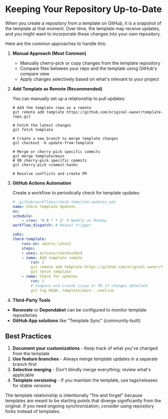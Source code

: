 # Keeping Your Repository Up-to-Date

When you create a repository from a template on GitHub, it is a snapshot of the template at that moment. Over time, the template may receive updates, and you might want to incorporate those changes into your own repository.

Here are the common approaches to handle this:

1. **Manual Approach (Most Common)**

   - Manually cherry-pick or copy changes from the template repository
   - Compare files between your repo and the template using GitHub's compare view
   - Apply changes selectively based on what's relevant to your project

2. **Add Template as Remote (Recommended)**

   You can manually set up a relationship to pull updates:

   ```shell
   # Add the template repo as a remote
   git remote add template https://github.com/original-owner/template-repo.git

   # Fetch the latest changes
   git fetch template

   # Create a new branch to merge template changes
   git checkout -b update-from-template

   # Merge or cherry-pick specific commits
   git merge template/main
   # OR cherry-pick specific commits
   git cherry-pick <commit-hash>

   # Resolve conflicts and create PR
   ```

3. **GitHub Actions Automation**

   Create a workflow to periodically check for template updates:

   ```yaml
   # .github/workflows/check-template-updates.yml
   name: Check Template Updates
   on:
   schedule:
       - cron: '0 0 * * 1' # Weekly on Monday
   workflow_dispatch: # Manual trigger

   jobs:
   check-template:
       runs-on: ubuntu-latest
       steps:
       - uses: actions/checkout@v4
       - name: Add template remote
           run: |
           git remote add template https://github.com/original-owner/template-repo.git
           git fetch template
       - name: Check for updates
           run: |
           # Compare and create issue or PR if changes detected
           git log HEAD..template/main --oneline
   ```

4. **Third-Party Tools**

- **Renovate** or **Dependabot** can be configured to monitor template repositories
- **GitHub App solutions** like "Template Sync" (community-built)

## Best Practices

1. **Document your customizations** - Keep track of what you've changed from the template
2. **Use feature branches** - Always merge template updates in a separate branch first
3. **Selective merging** - Don't blindly merge everything; review what's applicable
4. **Template versioning** - If you maintain the template, use tags/releases for stable versions

The template relationship is intentionally "fire and forget" because templates are meant to be starting points that diverge significantly from the original. If you need ongoing synchronization, consider using repository forks instead of templates.
